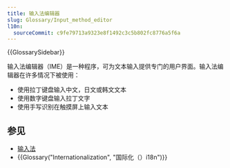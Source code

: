 ```yaml
---
title: 输入法编辑器
slug: Glossary/Input_method_editor
l10n:
  sourceCommit: c9fe79713a9323e8f1492c3c5b802fc8776a5f6a
---
```


{{GlossarySidebar}}

输入法编辑器（IME）是一种程序，可为文本输入提供专门的用户界面。输入法编辑器在许多情况下被使用：

- 使用拉丁键盘输入中文，日文或韩文文本
- 使用数字键盘输入拉丁文字
- 使用手写识别在触摸屏上输入文本

## 参见

- [输入法](https://zh.wikipedia.org/wiki/输入法)
- {{Glossary("Internationalization", "国际化（）i18n")}}
